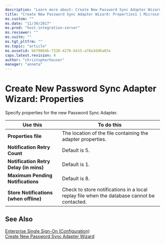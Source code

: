 ```yaml
---
description: "Learn more about: Create New Password Sync Adapter Wizard: Properties"
title: "Create New Password Sync Adapter Wizard: Properties1 | Microsoft Docs"
ms.custom: ""
ms.date: "11/30/2017"
ms.prod: "host-integration-server"
ms.reviewer: ""
ms.suite: ""
ms.tgt_pltfrm: ""
ms.topic: "article"
ms.assetid: bb70864b-7320-4276-b415-a78a3dd6a03a
caps.latest.revision: 4
author: "christopherhouser"
manager: "anneta"
---
```

# Create New Password Sync Adapter Wizard: Properties
Specify properties for the new Password Sync Adapter.  
  
|Use this|To do this|  
|--------------|----------------|  
|**Properties file**|The location of the file containing the adapter properties.|  
|**Notification Retry Count**|Default is 5.|  
|**Notification Retry Delay (in mins)**|Default is 1.|  
|**Maximum Pending Notifications**|Default is 8.|  
|**Store Notifications (when offline)**|Check to store notifications in a local replay file when the database cannot be contacted.|  
  
## See Also  
 [Enterprise Single Sign-On (Configuration)](../core/enterprise-single-sign-on-configuration-1.md)   
 [Create New Password Sync Adapter Wizard](../core/create-new-password-sync-adapter-wizard1.md)
